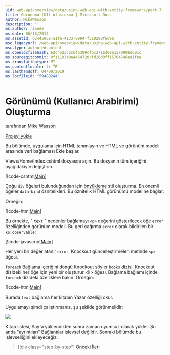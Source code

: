 ```yaml
---
uid: web-api/overview/data/using-web-api-with-entity-framework/part-7
title: Görünümü (UI) oluşturma | Microsoft Docs
author: MikeWasson
description: ''
ms.author: riande
ms.date: 06/16/2014
ms.assetid: b2445062-a1fe-4133-8994-f510280f6d9a
msc.legacyurl: /web-api/overview/data/using-web-api-with-entity-framework/part-7
msc.type: authoredcontent
ms.openlocfilehash: 62c4523c2c6fb399cfbc3716309a1379996d601c
ms.sourcegitcommit: 0f1119340e4464720cfd16d0ff15764746ea1fea
ms.translationtype: MT
ms.contentlocale: tr-TR
ms.lasthandoff: 04/09/2019
ms.locfileid: "59408244"
---
```

# <a name="create-the-view-ui"></a>Görünümü (Kullanıcı Arabirimi) Oluşturma

tarafından [Mike Wasson](https://github.com/MikeWasson)

[Projeyi yükle](https://github.com/MikeWasson/BookService)

Bu bölümde, uygulama için HTML tanımlayın ve HTML ve görünüm modeli arasında veri bağlaması Ekle başlar.

Views/Home/Index.cshtml dosyasını açın. Bu dosyanın tüm içeriğini aşağıdakiyle değiştirin.

[!code-cshtml[Main](part-7/samples/sample1.cshtml)]

Çoğu `div` öğeleri bulunduğundan için [önyükleme](http://getbootstrap.com/) stil oluşturma. En önemli öğeler `data-bind` öznitelikleri. Bu öznitelik HTML görünümü modeline bağlar.

Örneğin:

[!code-html[Main](part-7/samples/sample2.html)]

Bu örnekte, &quot; `text` &quot; nedenler bağlamayı `<p>` değerini gösterilecek öğe `error` özelliğinden görünüm modeli. Bu geri çağırma `error` olarak bildirilen bir `ko.observable`:

[!code-javascript[Main](part-7/samples/sample3.js)]

Her yeni bir değer atanır `error`, Knockout güncelleştirmeleri metinde `<p>` öğesi.

`foreach` Bağlama içeriğini döngü Knockout söyler `books` dizisi. Knockout dizideki her öğe için yeni bir oluşturur &lt;li&gt; öğesi. Bağlama bağlamı içinde `foreach` dizideki özelliklere bakın. Örneğin:

[!code-html[Main](part-7/samples/sample4.html)]

Burada `text` bağlama her kitabın Yazar özelliği okur.

Uygulamayı şimdi çalıştırırsanız, şu şekilde görünmelidir:

![](part-7/_static/image1.png)

Kitap listesi, Sayfa yüklendikten sonra zaman uyumsuz olarak yükler. Şu anda &quot;ayrıntıları&quot; Bağlantılar işlevsel değildir. Sonraki bölümde bu işlevselliğini ekleyeceğiz.

> [!div class="step-by-step"]
> [Önceki](part-6.md)
> [İleri](part-8.md)
